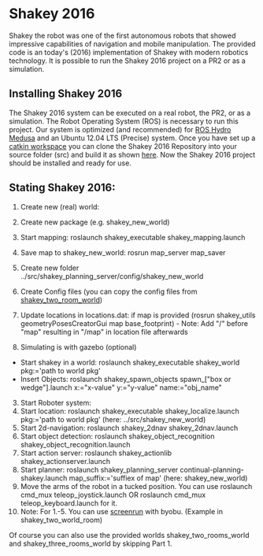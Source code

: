 # Shakey 2016
Shakey the robot was one of the first autonomous robots that showed impressive capabilities of navigation and mobile manipulation. The provided code is an today's (2016) implementation of Shakey with modern robotics technology. It is possible to run the Shakey 2016 project on a PR2 or as a simulation. 

## Installing Shakey 2016
The Shakey 2016 system can be executed on a real robot, the PR2, or as a simulation. The Robot Operating System (ROS) is necessary to run this project. Our system is optimized (and recommended) for [ROS Hydro Medusa](http://wiki.ros.org/hydro/Installation/Ubuntu) and an Ubuntu 12.04 LTS (Precise) system. Once you have set up a [catkin workspace](http://wiki.ros.org/ROS/Tutorials/InstallingandConfiguringROSEnvironment) you can clone the Shakey 2016 Repository into your source folder (src) and build it as shown [here](http://wiki.ros.org/ROS/Tutorials/InstallingandConfiguringROSEnvironment). Now the Shakey 2016 project should be installed and ready for use.


## Stating Shakey 2016:
1. Create new (real) world:
  1. Create new package (e.g. shakey_new_world)
  2. Start mapping: roslaunch shakey_executable shakey_mapping.launch
  3. Save map to shakey_new_world: rosrun map_server map_saver
  4. Create new folder ../src/shakey_planning_server/config/shakey_new_world
  5. Create Config files (you can copy the config files from [shakey_two_room_world](shakey_planning_server/config/planning/shakey_two_room_world))
  6. Update locations in locations.dat: if map is provided (rosrun shakey_utils geometryPosesCreatorGui map base_footprint) - Note: Add "/" before "map" resulting in "/map" in location file afterwards

2. Simulating is with gazebo (optional)
  * Start shakey in a world: roslaunch shakey_executable shakey_world pkg:='path to world pkg'
  * Insert Objects: roslaunch shakey_spawn_objects spawn_["box or wedge"].launch x:="x-value" y:="y-value" name:="obj_name"

3. Start Roboter system:
  1. Start location: roslaunch shakey_executable shakey_localize.launch pkg:='path to world pkg' (here: ../src/shakey_new_world)
  2. Start 2d-navigation: roslaunch shakey_2dnav shakey_2dnav.launch
  3. Start object detection: roslaunch shakey_object_recognition shakey_object_recognition.launch
  4. Start action server: roslaunch shakey_actionlib shakey_actionserver.launch
  5. Start planner: roslaunch shakey_planning_server continual-planning-shakey.launch map_suffix:='suffiex of map' (here: shakey_new_world)
  6. Move the arms of the robot in a tucked position. You can use roslaunch cmd_mux teleop_joystick.launch OR roslaunch cmd_mux teleop_keyboard.launch for it.
  7. Note: For 1.-5. You can use [screenrun](http://wiki.ros.org/screenrun) with byobu. (Example in shakey_two_world_room)

Of course you can also use the provided worlds shakey_two_rooms_world and shakey_three_rooms_world by skipping Part 1.


